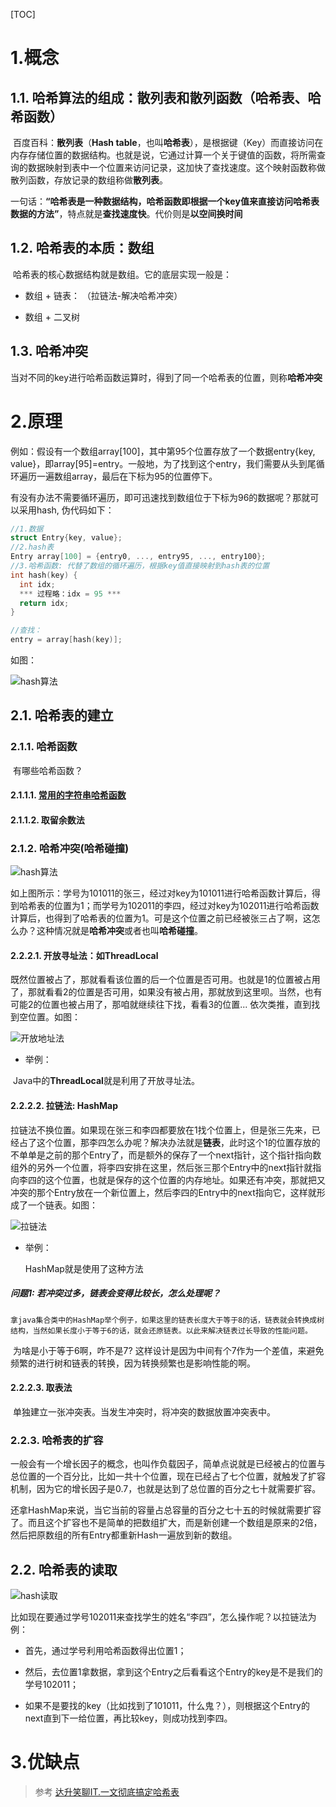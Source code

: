 

[TOC]

# 1.概念

## 1.1. 哈希算法的组成：散列表和散列函数（哈希表、哈希函数）

​	百度百科：**散列表**（**Hash table**，也叫**哈希表**），是根据键（Key）而直接访问在内存存储位置的数据结构。也就是说，它通过计算一个关于键值的函数，将所需查询的数据映射到表中一个位置来访问记录，这加快了查找速度。这个映射函数称做散列函数，存放记录的数组称做**散列表**。

​	一句话：**“哈希表是一种数据结构，哈希函数即根据一个key值来直接访问哈希表数据的方法”**，特点就是**查找速度快**。代价则是**以空间换时间**



## 1.2. 哈希表的本质：数组

​	哈希表的核心数据结构就是数组。它的底层实现一般是：

* 数组 + 链表： 	（拉链法-解决哈希冲突）

* 数组 + 二叉树

## 1.3. 哈希冲突

​	当对不同的key进行哈希函数运算时，得到了同一个哈希表的位置，则称**哈希冲突**

# 2.原理

​	例如：假设有一个数组array[100]，其中第95个位置存放了一个数据entry{key, value}，即array[95]=entry。一般地，为了找到这个entry，我们需要从头到尾循环遍历一遍数组array，最后在下标为95的位置停下。

​	有没有办法不需要循环遍历，即可迅速找到数组位于下标为96的数据呢？那就可以采用hash, 伪代码如下：

```c
//1.数据
struct Entry{key, value};
//2.hash表
Entry array[100] = {entry0, ..., entry95, ..., entry100};
//3.哈希函数: 代替了数组的循环遍历，根据key值直接映射到hash表的位置
int hash(key) {
  int idx;
  *** 过程略：idx = 95 ***
  return idx;
}

//查找：
entry = array[hash(key)];
```

如图：

![hash算法](images/hash原理.jpeg)

## 2.1. 哈希表的建立

### 2.1.1. 哈希函数

​	有哪些哈希函数？

#### 2.1.1.1. [常用的字符串哈希函数](常用的字符串哈希函数.md)

#### 2.1.1.2. 取留余数法



### 2.1.2. 哈希冲突(哈希碰撞)

![hash算法](images/hash冲突.jpeg)

​	如上图所示：学号为101011的张三，经过对key为101011进行哈希函数计算后，得到哈希表的位置为1；而学号为102011的李四，经过对key为102011进行哈希函数计算后，也得到了哈希表的位置为1。可是这个位置之前已经被张三占了啊，这怎么办？这种情况就是**哈希冲突**或者也叫**哈希碰撞**。



#### 2.2.2.1. 开放寻址法：如ThreadLocal

​	既然位置被占了，那就看看该位置的后一个位置是否可用。也就是1的位置被占用了，那就看看2的位置是否可用，如果没有被占用，那就放到这里呗。当然，也有可能2的位置也被占用了，那咱就继续往下找，看看3的位置... 依次类推，直到找到空位置。如图：

![开放地址法](images/开放地址法.jpeg)

* 举例：

​		Java中的**ThreadLocal**就是利用了开放寻址法。



#### 2.2.2.2. 拉链法: HashMap

​	拉链法不换位置。如果现在张三和李四都要放在1找个位置上，但是张三先来，已经占了这个位置，那李四怎么办呢？解决办法就是**链表**，此时这个1的位置存放的不单单是之前的那个Entry了，而是额外的保存了一个next指针，这个指针指向数组外的另外一个位置，将李四安排在这里，然后张三那个Entry中的next指针就指向李四的这个位置，也就是保存的这个位置的内存地址。如果还有冲突，那就把又冲突的那个Entry放在一个新位置上，然后李四的Entry中的next指向它，这样就形成了一个链表。如图：

![拉链法](images/拉链法.jpeg)

* 举例：

  HashMap就是使用了这种方法

  

##### 问题1:  若冲突过多，链表会变得比较长，怎么处理呢？

  	拿java集合类中的HashMap举个例子，如果这里的链表长度大于等于8的话，链表就会转换成树结构，当然如果长度小于等于6的话，就会还原链表。以此来解决链表过长导致的性能问题。

​	为啥是小于等于6啊，咋不是7? 这样设计是因为中间有个7作为一个差值，来避免频繁的进行树和链表的转换，因为转换频繁也是影响性能的啊。



#### 2.2.2.3. 取表法

​	单独建立一张冲突表。当发生冲突时，将冲突的数据放置冲突表中。



### 2.2.3. 哈希表的扩容

​	一般会有一个增长因子的概念，也叫作负载因子，简单点说就是已经被占的位置与总位置的一个百分比，比如一共十个位置，现在已经占了七个位置，就触发了扩容机制，因为它的增长因子是0.7，也就是达到了总位置的百分之七十就需要扩容。

​	还拿HashMap来说，当它当前的容量占总容量的百分之七十五的时候就需要扩容了。而且这个扩容也不是简单的把数组扩大，而是新创建一个数组是原来的2倍，然后把原数组的所有Entry都重新Hash一遍放到新的数组。



## 2.2. 哈希表的读取

![hash读取](images/hash读取.jpeg)

​	比如现在要通过学号102011来查找学生的姓名“李四”，怎么操作呢？以拉链法为例：

* 首先，通过学号利用哈希函数得出位置1；

* 然后，去位置1拿数据，拿到这个Entry之后看看这个Entry的key是不是我们的学号102011；

* 如果不是要找的key（比如找到了101011，什么鬼？），则根据这个Entry的next直到下一给位置，再比较key，则成功找到李四。

# 3.优缺点



> 参考
> [达升笑聊IT.一文彻底搞定哈希表](https://www.toutiao.com/a6769348065858945543/?tt_from=copy_link&utm_campaign=client_share&timestamp=1576730168&app=news_article_lite&utm_source=copy_link&utm_medium=toutiao_ios&req_id=20191219123608010129032201040AC0C3&group_id=6769348065858945543)